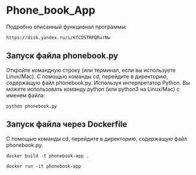# Phone_book_App
Подробно описанный функционал программы:
  
    https://disk.yandex.ru/i/KfCDSTRPQRurNw

## Запуск файла phonebook.py

Откройте командную строку (или терминал, если вы используете Linux/Mac).
С помощью команды cd, перейдите в директорию, содержащую файл phonebook.py.
Используя интерпретатор Python. Вы можете использовать команду python (или python3 на Linux/Mac) с именем файла:

    python phonebook.py

## Запуск файла через Dockerfile
С помощью команды cd, перейдите в директорию, содержащую файл phonebook.py.
    
    docker build -t phonebook-app .

    docker run -it phonebook-app
